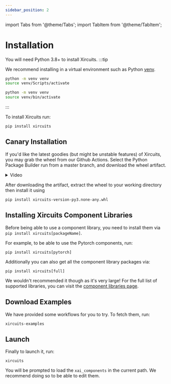 ```yaml
---
sidebar_position: 2
---
```


import Tabs from '@theme/Tabs';
import TabItem from '@theme/TabItem';



# Installation
You will need Python 3.8+ to install Xircuits. 
:::tip

We recommend installing in a virtual environment such as Python [venv](https://docs.python.org/3/library/venv.html).
<Tabs>

<TabItem value="win" label="Windows">

```bash
python -m venv venv
source venv/Scripts/activate
```

</TabItem>
<TabItem value="MacOS / Linux" label="MacOS / Linux">

```bash
python -m venv venv
source venv/bin/activate
```

</TabItem>
</Tabs>

:::

To install Xircuits run:

```
pip install xircuits
```

## Canary Installation

If you'd like the latest goodies (but might be unstable features) of Xircuits, you may grab the wheel from our Github Actions. Select the Python Package Builder run from a master branch, and download the wheel artifact.

<details>
  <summary>Video</summary>
  <p align="center">
  <img src="/img/docs/download-wheel.gif"></img></p>
</details>

After downloading the artifact, extract the wheel to your working directory then install it using 

```
pip install xircuits-version-py3.none-any.whl
```


## Installing Xircuits Component Libraries

Before being able to use a component library, you need to install them via `pip install xircuits[packageName]`.

For example, to be able to use the Pytorch components, run:
```
pip install xircuits[pytorch]
```

Additionally you can also get all the component library packages via:

```
pip install xircuits[full]
```
We wouldn't recommended it though as it's very large! For the full list of supported libraries, you can visit the [component libraries page](https://github.com/XpressAI/xircuits/blob/master/xai_components/readme.md).

## Download Examples

We have provided some workflows for you to try. To fetch them, run:

```
xircuits-examples
```
## Launch

Finally to launch it, run:
```
xircuits
```
You will be prompted to load the `xai_components` in the current path. We recommend doing so to be able to edit them.
